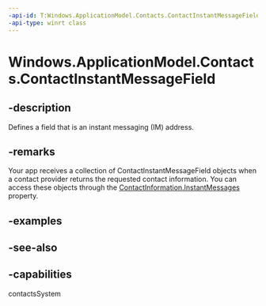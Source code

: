 ```yaml
---
-api-id: T:Windows.ApplicationModel.Contacts.ContactInstantMessageField
-api-type: winrt class
---
```


<!-- Class syntax.
public class ContactInstantMessageField : Windows.ApplicationModel.Contacts.IContactField, Windows.ApplicationModel.Contacts.IContactInstantMessageField
-->

# Windows.ApplicationModel.Contacts.ContactInstantMessageField

## -description
Defines a field that is an instant messaging (IM) address.

## -remarks
Your app receives a collection of ContactInstantMessageField objects when a contact provider returns the requested contact information. You can access these objects through the [ContactInformation.InstantMessages](contactinformation_instantmessages.md) property.

## -examples

## -see-also

## -capabilities
contactsSystem
